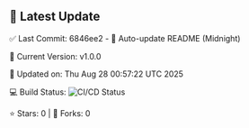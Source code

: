 ## 🚀 Latest Update

✅ Last Commit: 6846ee2 - 🤖 Auto-update README (Midnight)

🌟 Current Version: v1.0.0

📅 Updated on: Thu Aug 28 00:57:22 UTC 2025

💻 Build Status: ![CI/CD Status](https://github.com/SaiAryan1784/wedding_frontend/actions/workflows/update-readme.yml/badge.svg)

⭐️ Stars: 0 | 🍴 Forks: 0
